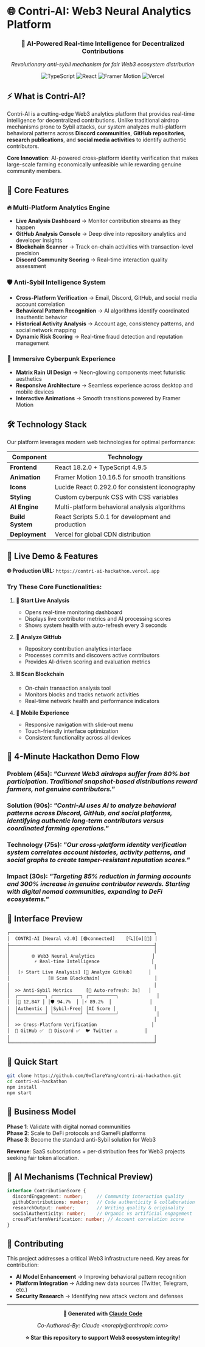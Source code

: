 # 🌐 Contri-AI: Web3 Neural Analytics Platform

<div align="center">
  <h3>🚀 AI-Powered Real-time Intelligence for Decentralized Contributions</h3>
  <p><em>Revolutionary anti-sybil mechanism for fair Web3 ecosystem distribution</em></p>
  
  ![TypeScript](https://img.shields.io/badge/TypeScript-007ACC?style=for-the-badge&logo=typescript&logoColor=white)
  ![React](https://img.shields.io/badge/React-20232A?style=for-the-badge&logo=react&logoColor=61DAFB)
  ![Framer Motion](https://img.shields.io/badge/Framer_Motion-0055FF?style=for-the-badge&logo=framer&logoColor=white)
  ![Vercel](https://img.shields.io/badge/Vercel-000000?style=for-the-badge&logo=vercel&logoColor=white)
</div>

## ⚡ What is Contri-AI?

Contri-AI is a cutting-edge Web3 analytics platform that provides real-time intelligence for decentralized contributions. Unlike traditional airdrop mechanisms prone to Sybil attacks, our system analyzes multi-platform behavioral patterns across **Discord communities**, **GitHub repositories**, **research publications**, and **social media activities** to identify authentic contributors.

**Core Innovation**: AI-powered cross-platform identity verification that makes large-scale farming economically unfeasible while rewarding genuine community members.

## 🌟 Core Features

### 🔥 Multi-Platform Analytics Engine
- **Live Analysis Dashboard** → Monitor contribution streams as they happen
- **GitHub Analysis Console** → Deep dive into repository analytics and developer insights  
- **Blockchain Scanner** → Track on-chain activities with transaction-level precision
- **Discord Community Scoring** → Real-time interaction quality assessment

### 🛡️ Anti-Sybil Intelligence System
- **Cross-Platform Verification** → Email, Discord, GitHub, and social media account correlation
- **Behavioral Pattern Recognition** → AI algorithms identify coordinated inauthentic behavior
- **Historical Activity Analysis** → Account age, consistency patterns, and social network mapping
- **Dynamic Risk Scoring** → Real-time fraud detection and reputation management

### 🎨 Immersive Cyberpunk Experience
- **Matrix Rain UI Design** → Neon-glowing components meet futuristic aesthetics
- **Responsive Architecture** → Seamless experience across desktop and mobile devices
- **Interactive Animations** → Smooth transitions powered by Framer Motion

## 🛠️ Technology Stack

Our platform leverages modern web technologies for optimal performance:

| **Component** | **Technology** |
|---------------|----------------|
| **Frontend** | React 18.2.0 + TypeScript 4.9.5 |
| **Animation** | Framer Motion 10.16.5 for smooth transitions |
| **Icons** | Lucide React 0.292.0 for consistent iconography |
| **Styling** | Custom cyberpunk CSS with CSS variables |
| **AI Engine** | Multi-platform behavioral analysis algorithms |
| **Build System** | React Scripts 5.0.1 for development and production |
| **Deployment** | Vercel for global CDN distribution |

## 🎯 Live Demo & Features

**🌐 Production URL:** `https://contri-ai-hackathon.vercel.app`

### Try These Core Functionalities:

1. **🔴 Start Live Analysis**
   - Opens real-time monitoring dashboard
   - Displays live contributor metrics and AI processing scores  
   - Shows system health with auto-refresh every 3 seconds

2. **🐙 Analyze GitHub**
   - Repository contribution analytics interface
   - Processes commits and discovers active contributors
   - Provides AI-driven scoring and evaluation metrics

3. **⛓️ Scan Blockchain** 
   - On-chain transaction analysis tool
   - Monitors blocks and tracks network activities
   - Real-time network health and performance indicators

4. **📱 Mobile Experience**
   - Responsive navigation with slide-out menu
   - Touch-friendly interface optimization
   - Consistent functionality across all devices

## 🎪 4-Minute Hackathon Demo Flow

### **Problem (45s)**: *"Current Web3 airdrops suffer from 80% bot participation. Traditional snapshot-based distributions reward farmers, not genuine contributors."*

### **Solution (90s)**: *"Contri-AI uses AI to analyze behavioral patterns across Discord, GitHub, and social platforms, identifying authentic long-term contributors versus coordinated farming operations."*

### **Technology (75s)**: *"Our cross-platform identity verification system correlates account histories, activity patterns, and social graphs to create tamper-resistant reputation scores."*

### **Impact (30s)**: *"Targeting 85% reduction in farming accounts and 300% increase in genuine contributor rewards. Starting with digital nomad communities, expanding to DeFi ecosystems."*

## 📱 Interface Preview

```
┌─────────────────────────────────────────────────────┐
│  CONTRI-AI [Neural v2.0] [🟢connected]    [🔍][⚙️][📱] │
├─────────────────────────────────────────────────────┤
│                                                     │
│        🌐 Web3 Neural Analytics                     │
│         ⚡ Real-time Intelligence                   │
│                                                     │
│   [⚡ Start Live Analysis] [🐙 Analyze GitHub]      │
│              [⛓️ Scan Blockchain]                    │
│                                                     │
│  >> Anti-Sybil Metrics     [🔄 Auto-refresh: 3s]   │
│  ┌──────────┐ ┌──────────┐ ┌──────────┐              │
│  │👥 12,847 │ │🛡️ 94.7%  │ │⚡ 89.2%  │              │
│  │Authentic │ │Sybil-Free│ │AI Score │              │
│  └──────────┘ └──────────┘ └──────────┘              │
│                                                     │
│  >> Cross-Platform Verification                    │
│  🐙 GitHub ✅  💬 Discord ✅  🐦 Twitter ⚠️          │
│                                                     │
└─────────────────────────────────────────────────────┘
```

## 🚀 Quick Start

```bash
git clone https://github.com/0xClareYang/contri-ai-hackathon.git
cd contri-ai-hackathon
npm install
npm start
```

## 🎯 Business Model

**Phase 1**: Validate with digital nomad communities  
**Phase 2**: Scale to DeFi protocols and GameFi platforms  
**Phase 3**: Become the standard anti-Sybil solution for Web3

**Revenue**: SaaS subscriptions + per-distribution fees for Web3 projects seeking fair token allocation.

## 🔬 AI Mechanisms (Technical Preview)

```typescript
interface ContributionScore {
  discordEngagement: number;     // Community interaction quality
  githubContributions: number;   // Code authenticity & collaboration
  researchOutput: number;        // Writing quality & originality  
  socialAuthenticity: number;    // Organic vs artificial engagement
  crossPlatformVerification: number; // Account correlation score
}
```

## 🤝 Contributing

This project addresses a critical Web3 infrastructure need. Key areas for contribution:
- **AI Model Enhancement** → Improving behavioral pattern recognition
- **Platform Integration** → Adding new data sources (Twitter, Telegram, etc.)
- **Security Research** → Identifying new attack vectors and defenses

---

<div align="center">
  <p><strong>🤖 Generated with <a href="https://claude.ai/code">Claude Code</a></strong></p>
  <p><em>Co-Authored-By: Claude &lt;noreply@anthropic.com&gt;</em></p>
  
  **⭐ Star this repository to support Web3 ecosystem integrity!**
</div>
